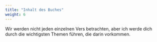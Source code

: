 ```yaml
---
title: "Inhalt des Buches"
weight: 6
---
```


Wir werden nicht jeden einzelnen Vers betrachten, aber ich werde dich durch die wichtigsten Themen führen, die darin vorkommen.

